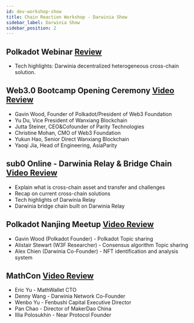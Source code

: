 ```yaml
---
id: dev-workshop-show
title: Chain Reaction Workshop - Darwinia Show
sidebar_label: Darwinia Show
sidebar_position: 2
---
```

## Polkadot Webinar [Review](https://www.crowdcast.io/e/web3-builders-darwinia)
- Tech highlights: Darwinia decentralized heterogeneous cross-chain solution. 

## Web3.0 Bootcamp Opening Ceremony [Video Review](https://www.bilibili.com/video/BV1ng4y167QB/)
- Gavin Wood, Founder of Polkadot/President of Web3 Foundation
- Yu Du, Vice President of Wanxiang Blockchain
- Jutta Steiner, CEO&Cofounder of Parity Technologies
- Christine Mohan, CMO of Web3 Foundation
- Yukun Hao, Senior Direct Wanxiang Blockchain
- Yaoqi Jia, Head of Engineering, AsiaParity

## sub0 Online - Darwinia Relay & Bridge Chain [Video Review](https://www.bilibili.com/video/BV1bQ4y1T7Hf/)
- Explain what is cross-chain asset and transfer and challenges
- Recap on current cross-chain solutions
- Tech highlights of Darwinia Relay
- Darwinia bridge chain built on Darwinia Relay

## Polkadot Nanjing Meetup [Video Review](https://www.yizhibo.com/l/x7DmqxBMxpEWXYO6.html)
- Gavin Wood (Polkadot Founder) - Polkadot Topic sharing
- Alistair Stewart (W3F Researcher) - Consensus algorithm Topic sharing
- Alex Chien (Darwinia Co-Founder) - NFT identification and analysis system

## MathCon [Video Review](https://www.yizhibo.com/l/Ovd7gCZu4X45SO9O.html)
- Eric Yu - MathWallet CTO
- Denny Wang - Darwinia Network Co-Founder
- Wenbo Yu - Fenbushi Capital Executive Director
- Pan Chao - Director of MakerDao China
- Illia Polosukhin - Near Protocol Founder
